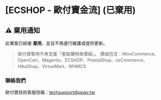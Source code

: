 # [ECSHOP - 歐付寶金流] (已棄用)

## ⚠️ 棄用通知

此專案已經被 **棄用**，並且不再進行維護或提供更新。

> 歐付寶暫時不再支援「套裝購物車模組」。
模組包含：WooCommerce、OpenCart、Magento、ECSHOP、PrestaShop、osCommerce、HikaShop、VirtueMart、WHMCS



### 聯絡我們

歐付寶技術客服信箱：[techsupport@opay.tw](techsupport@opay.tw)

